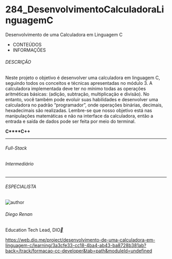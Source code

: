 # 284_DesenvolvimentoCalculadoraLinguagemC



Desenvolvimento de uma Calculadora em Linguagem C

- CONTEÚDOS
- INFORMAÇÕES

###### DESCRIÇÃO

Neste projeto o objetivo é desenvolver uma calculadora em linguagem C, seguindo todos os conceitos e técnicas apresentadas no módulo 3. A calculadora implementada deve ter no mínimo todas as operações aritméticas básicas: (adição, subtração, multiplicação e divisão). No entanto, você também pode evoluir suas habilidades e desenvolver uma calculadora no padrão “programador”, onde operações binárias, decimais, hexadecimais são realizadas. Lembre-se que nosso objetivo está nas manipulações matemáticas e não na interface da calculadora, então a entrada e saída de dados pode ser feita por meio do terminal.

**C****C++**

------

###### Full-Stack

###### Intermediário

------

###### ESPECIALISTA

![author](https://hermes.dio.me/users/author/photos/a1259dd0-1a01-4683-a349-e988155df17b.jpg)

###### Diego Renan

Education Tech Lead, DIO[**](https://www.linkedin.com/in/diego-renan-bruno-48194484/)



https://web.dio.me/project/desenvolvimento-de-uma-calculadora-em-linguagem-c/learning/3a3cfe33-cc18-4ba4-ab43-ba8728b381ab?back=/track/formacao-cc-developer&tab=path&moduleId=undefined




